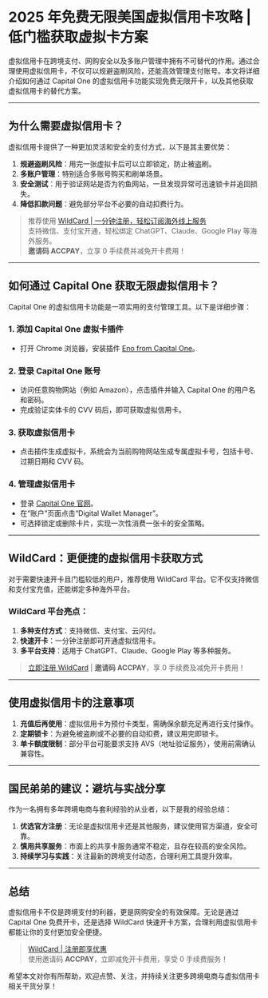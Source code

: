 # 2025 年免费无限美国虚拟信用卡攻略 | 低门槛获取虚拟卡方案

虚拟信用卡在跨境支付、网购安全以及多账户管理中拥有不可替代的作用。通过合理使用虚拟信用卡，不仅可以规避盗刷风险，还能高效管理支付账号。本文将详细介绍如何通过 Capital One 的虚拟信用卡功能实现免费无限开卡，以及其他获取虚拟信用卡的替代方案。

---

## 为什么需要虚拟信用卡？

虚拟信用卡提供了一种更加灵活和安全的支付方式，以下是其主要优势：

1. **规避盗刷风险**：用完一张虚拟卡后可以立即锁定，防止被盗刷。
2. **多账户管理**：特别适合多账号购买和刷单场景。
3. **安全测试**：用于验证网站是否为钓鱼网站，一旦发现异常可迅速锁卡并追回损失。
4. **降低扣款问题**：避免部分平台不必要的自动扣费行为。

> 推荐使用 [WildCard | 一分钟注册，轻松订阅海外线上服务](https://bit.ly/bewildcard)  
> 支持微信、支付宝开通，轻松绑定 ChatGPT、Claude、Google Play 等海外服务。  
> **邀请码 ACCPAY**，立享 0 手续费并减免开卡费用！

---

## 如何通过 Capital One 获取无限虚拟信用卡？

Capital One 的虚拟信用卡功能是一项实用的支付管理工具。以下是详细步骤：

### 1. 添加 Capital One 虚拟卡插件

- 打开 Chrome 浏览器，安装插件 [Eno from Capital One](https://chrome.google.com/webstore/detail/eno%C2%AE-from-capital-one%C2%AE/clmkdohmabikagpnhjmgacbclihgmdje/related?hl=zh-CN)。

### 2. 登录 Capital One 账号

- 访问任意购物网站（例如 Amazon），点击插件并输入 Capital One 的用户名和密码。
- 完成验证实体卡的 CVV 码后，即可获取虚拟信用卡。

### 3. 获取虚拟信用卡

- 点击插件生成虚拟卡，系统会为当前购物网站生成专属虚拟卡号，包括卡号、过期日期和 CVV 码。

### 4. 管理虚拟信用卡

- 登录 [Capital One 官网](https://www.capitalone.com/)。
- 在“账户”页面点击“Digital Wallet Manager”。
- 可选择锁定或删除卡片，实现一次性消费一张卡的安全策略。

---

## WildCard：更便捷的虚拟信用卡获取方式

对于需要快速开卡且门槛较低的用户，推荐使用 WildCard 平台。它不仅支持微信和支付宝充值，还能绑定多种海外平台。

### WildCard 平台亮点：

1. **多种支付方式**：支持微信、支付宝、云闪付。
2. **快速开卡**：一分钟注册即可开通虚拟信用卡。
3. **多平台支持**：适用于 ChatGPT、Claude、Google Play 等多种服务。

> [立即注册 WildCard](https://bit.ly/bewildcard) | **邀请码 ACCPAY**，享 0 手续费及减免开卡费用！

---

## 使用虚拟信用卡的注意事项

1. **充值后再使用**：虚拟信用卡为预付卡类型，需确保余额充足再进行支付操作。
2. **定期锁卡**：为避免被盗刷或不必要的自动扣费，建议用完即锁卡。
3. **单卡额度限制**：部分平台可能要求支持 AVS（地址验证服务），使用前需确认兼容性。

---

## 国民弟弟的建议：避坑与实战分享

作为一名拥有多年跨境电商与套利经验的从业者，以下是我的经验总结：

1. **优选官方注册**：无论是虚拟信用卡还是其他服务，建议使用官方渠道，安全可靠。
2. **慎用共享服务**：市面上的共享卡服务通常不稳定，且存在较高的安全风险。
3. **持续学习与实践**：关注最新的跨境支付动态，合理利用工具提升效率。


---

## 总结

虚拟信用卡不仅是跨境支付的利器，更是网购安全的有效保障。无论是通过 Capital One 免费开卡，还是选择 WildCard 快速开卡方案，合理利用虚拟信用卡都能让你的支付更加安全便捷。

> [WildCard | 注册即享优惠](https://bit.ly/bewildcard)  
> 使用邀请码 **ACCPAY**，立即减免开卡费用，享受 0 手续费服务！

希望本文对你有所帮助，欢迎点赞、关注，并持续关注更多跨境电商与虚拟信用卡相关干货分享！
